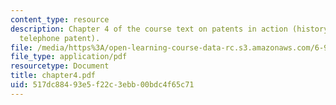 ```yaml
---
content_type: resource
description: Chapter 4 of the course text on patents in action (history of the basic
  telephone patent).
file: /media/https%3A/open-learning-course-data-rc.s3.amazonaws.com/6-931-development-of-inventions-and-creative-ideas-spring-2008/517dc88493e5f22c3ebb00bdc4f65c71_chapter4.pdf
file_type: application/pdf
resourcetype: Document
title: chapter4.pdf
uid: 517dc884-93e5-f22c-3ebb-00bdc4f65c71
---
```


